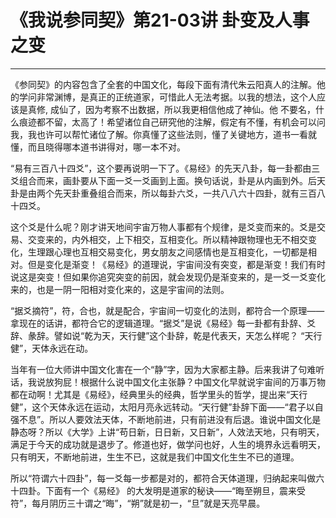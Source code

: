 # 《我说参同契》第21-03讲 卦变及人事之变

------

《参同契》的内容包含了全套的中国文化，每段下面有清代朱云阳真人的注解。他的学问非常渊博，是真正的正统道家，可惜此人无法考据。以我的想法，这个人应该是真修, 成仙了，因为考察不出数据，所以我更相信他成了神仙。他 不要名，什么痕迹都不留，太高了！希望诸位自己研究他的注解，假定有不懂，有机会可以问我，我也许可以帮忙诸位了解。你真懂了这些法则，懂了关键地方，道书一看就懂，而且晓得哪本道书讲得对，哪一本不对。

“易有三百八十四爻”，这个要再说明一下了。《易经》的先天八卦，每一卦都由三爻组合而来，画卦要从下面一爻一爻画到上面。换句话说，卦是从内画到外。后天卦是由两个先天卦重叠组合而来，所以每卦六爻，一共八八六十四卦，就有三百八十四爻。

这个爻是什么呢？刚才讲天地间宇宙万物人事都有个规律，是爻变而来的。爻是交易、交变来的，内外相交，上下相交，互相变化。所以精神跟物理也无不相交变化，生理跟心理也互相交易变化，男女朋友之间感情也是互相变化，一切都是相对。但是变化是渐变！《易经》的道理说，宇宙间没有突变，都是渐变！我们有时说这是突变！但如果你追究突变的前因，就会发现仍是渐变来的，是一爻一爻变化来的，也是一阴一阳相对变化来的，这是宇宙间的法则。

“据爻摘符”，符，合也，就是配合，宇宙间一切变化的法则，都符合一个原理——拿现在的话讲，都符合它的逻辑道理。“据爻”是说《易经》每一卦都有卦辞、爻辞、彖辞。譬如说“乾为天，天行健”这个卦辞，乾是代表天，天怎么样呢？ “天行健”，天体永远在动。

当年有一位大师讲中国文化害在一个“静”字，因为大家都主静。后来我讲了句难听话，我说放狗屁！根据什么说中国文化主张静？中国文化早就说宇宙间的万事万物都在动啊！尤其是《易经》，经典里头的经典，哲学里头的哲学，提出来“天行健”，这个天体永远在运动，太阳月亮永远转动。“天行健”卦辞下面——“君子以自强不息”。所以人要效法天体，不断地前进，只有前进没有后退。谁说中国文化是静态呀？所以《大学》上讲“苟日新，日日新，又日新”，人效法天地，只有明天，满足于今天的成功就是退步了。修道也好，做学问也好，人生的境界永远看明天，只有明天，不断地前进，生生不已，这就是我们中国文化生生不已的道理。

所以“符谓六十四卦”，每一爻每一步都是对的，都符合天体道理，归纳起来叫做六十四卦。下面有一个《易经》 的大发明是道家的秘诀——“晦至朔旦，震来受符”，每月阴历三十谓之“晦”，“朔”就是初一，“旦”就是天亮早晨。